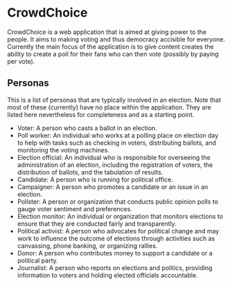 # CrowdChoice

CrowdChoice is a web application that is aimed at giving power to the people.
It aims to making voting and thus democracy accisible for everyone.
Currently the main focus of the application is to give content creates the ability to create a poll for their fans who can then vote (possibly by paying per vote).

## Personas
This is a list of personas that are typically involved in an election.
Note that most of these (currently) have no place within the application.
They are listed here nevertheless for completeness and as a starting point.

- Voter: A person who casts a ballot in an election.
- Poll worker: An individual who works at a polling place on election day to help with tasks such as checking in voters, distributing ballots, and monitoring the voting machines.
- Election official: An individual who is responsible for overseeing the administration of an election, including the registration of voters, the distribution of ballots, and the tabulation of results.
- Candidate: A person who is running for political office.
- Campaigner: A person who promotes a candidate or an issue in an election.
- Pollster: A person or organization that conducts public opinion polls to gauge voter sentiment and preferences.
- Election monitor: An individual or organization that monitors elections to ensure that they are conducted fairly and transparently.
- Political activist: A person who advocates for political change and may work to influence the outcome of elections through activities such as canvassing, phone banking, or organizing rallies.
- Donor: A person who contributes money to support a candidate or a political party.
- Journalist: A person who reports on elections and politics, providing information to voters and holding elected officials accountable.